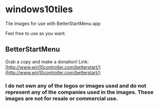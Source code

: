 # windows10tiles
Tile images for use with BetterStartMenu app

Feel free to use as you want.

## BetterStartMenu
Grab a copy and make a donation!
Link: [http://www.win10controller.com/betterstart/](http://www.win10controller.com/betterstart/)

### I do not own any of the logos or images used and do not represent any of the companies used in the images. These images are not for resale or commercial use.
